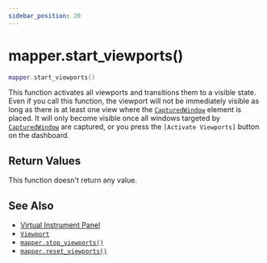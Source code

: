 ```yaml
---
sidebar_position: 20
---
```


# mapper.start_viewports()
```lua
mapper.start_viewports()
```
This function activates all viewports and transitions them to a visible state.<br/>
Even if you call this function, the viewport will not be immediately visible as long as there is at least one view where the [`CapturedWindow`](/libs/mapper/CapturedWindow) element is placed. 
It will only become visible once all windows targeted by [`CapturedWindow`](/libs/mapper/CapturedWindow) are captured, or you press the `[Activate Viewports]` button on the dashboard.


## Return Values
This function doesn't return any value.

## See Also
- [Virtual Instrument Panel](/guide/virtual_instrument_panel)
- [`Viewport`](/libs/mapper/Viewport)
- [`mapper.stop_viewports()`](/libs/mapper/mapper_stop_viewports)
- [`mapper.reset_viewports()`](/libs/mapper/mapper_reset_viewports)
